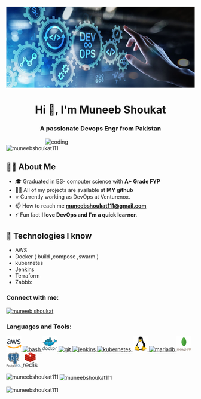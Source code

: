 ![logo](https://github.com/muneebshoukat111/Muneeb-shoukat/blob/main/360_F_282378637_7DL904AvZkZovk3RqLdLwNe21RNcjpzg.jpg)
<h1 align="center">Hi 👋, I'm Muneeb Shoukat</h1>
<h3 align="center">A passionate Devops Engr from Pakistan</h3>

<img align="right" alt="coding" width="400" src="https://user-images.githubusercontent.com/55389276/140866485-8fb1c876-9a8f-4d6a-98dc-08c4981eaf70.gif">

<p align="left"> <img src="https://komarev.com/ghpvc/?username=muneebshoukat111&label=Profile%20views&color=0e75b6&style=flat" alt="muneebshoukat111" /> </p>

## 🙋‍♂️ About Me
<!-- <div>Icons made by <a href="https://www.freepik.com" title="Freepik">Freepik</a> from <a href="https://www.flaticon.com/" title="Flaticon">www.flaticon.com</a></div> -->
<!-- - 🔭 I’m currently working on **<img src="./react.png"/>** -->

- 🎓 Graduated in BS- computer science with **A+ Grade FYP**
- 👨‍💻 All of my projects are available at **MY github**
- ⭐ Currently working as DevOps at Venturenox.
- 📫 How to reach me **muneebshoukat111@gmail.com**
- ⚡ Fun fact **I love DevOps and I'm a quick learner.**

## 🚀 Technologies I know

- AWS
- Docker ( build ,compose ,swarm )
- kubernetes 
- Jenkins
- Terraform
- Zabbix

<h3 align="left">Connect with me:</h3>
<p align="left">
<a href="https://linkedin.com/in/muneeb shoukat" target="blank"><img align="center" src="https://raw.githubusercontent.com/rahuldkjain/github-profile-readme-generator/master/src/images/icons/Social/linked-in-alt.svg" alt="muneeb shoukat" height="30" width="40" /></a>
</p>

<h3 align="left">Languages and Tools:</h3>
<p align="left"> <a href="https://aws.amazon.com" target="_blank" rel="noreferrer"> <img src="https://raw.githubusercontent.com/devicons/devicon/master/icons/amazonwebservices/amazonwebservices-original-wordmark.svg" alt="aws" width="40" height="40"/> </a> <a href="https://www.gnu.org/software/bash/" target="_blank" rel="noreferrer"> <img src="https://www.vectorlogo.zone/logos/gnu_bash/gnu_bash-icon.svg" alt="bash" width="40" height="40"/> </a> <a href="https://www.docker.com/" target="_blank" rel="noreferrer"> <img src="https://raw.githubusercontent.com/devicons/devicon/master/icons/docker/docker-original-wordmark.svg" alt="docker" width="40" height="40"/> </a> <a href="https://git-scm.com/" target="_blank" rel="noreferrer"> <img src="https://www.vectorlogo.zone/logos/git-scm/git-scm-icon.svg" alt="git" width="40" height="40"/> </a> <a href="https://www.jenkins.io" target="_blank" rel="noreferrer"> <img src="https://www.vectorlogo.zone/logos/jenkins/jenkins-icon.svg" alt="jenkins" width="40" height="40"/> </a> <a href="https://kubernetes.io" target="_blank" rel="noreferrer"> <img src="https://www.vectorlogo.zone/logos/kubernetes/kubernetes-icon.svg" alt="kubernetes" width="40" height="40"/> </a> <a href="https://www.linux.org/" target="_blank" rel="noreferrer"> <img src="https://raw.githubusercontent.com/devicons/devicon/master/icons/linux/linux-original.svg" alt="linux" width="40" height="40"/> </a> <a href="https://mariadb.org/" target="_blank" rel="noreferrer"> <img src="https://www.vectorlogo.zone/logos/mariadb/mariadb-icon.svg" alt="mariadb" width="40" height="40"/> </a> <a href="https://www.mongodb.com/" target="_blank" rel="noreferrer"> <img src="https://raw.githubusercontent.com/devicons/devicon/master/icons/mongodb/mongodb-original-wordmark.svg" alt="mongodb" width="40" height="40"/> </a> <a href="https://www.postgresql.org" target="_blank" rel="noreferrer"> <img src="https://raw.githubusercontent.com/devicons/devicon/master/icons/postgresql/postgresql-original-wordmark.svg" alt="postgresql" width="40" height="40"/> </a> <a href="https://redis.io" target="_blank" rel="noreferrer"> <img src="https://raw.githubusercontent.com/devicons/devicon/master/icons/redis/redis-original-wordmark.svg" alt="redis" width="40" height="40"/> </a> </p>

<p><img align="left" src="https://github-readme-stats.vercel.app/api/top-langs?username=muneebshoukat111&show_icons=true&locale=en&layout=compact" alt="muneebshoukat111" /></p>

<p>&nbsp;<img align="center" src="https://github-readme-stats.vercel.app/api?username=muneebshoukat111&show_icons=true&locale=en" alt="muneebshoukat111" /></p>

<p><img align="center" src="https://github-readme-streak-stats.herokuapp.com/?user=muneebshoukat111&" alt="muneebshoukat111" /></p>
